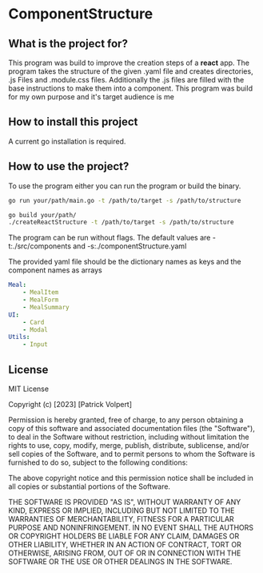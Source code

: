 # ComponentStructure

## What is the project for?

This program was build to improve the creation steps of a **react** app. The program takes the
structure of the given .yaml file and creates directories, .js Files and .module.css files.
Additionally the .js files are filled with the base instructions to make them into a component.
This program was build for my own purpose and it's target audience is me

## How to install this project

A current go installation is required.

## How to use the project?

To use the program either you can run the program or build the binary.

```bash As program
go run your/path/main.go -t /path/to/target -s /path/to/structure
```

```bash As binary
go build your/path/
./createReactStructure -t /path/to/target -s /path/to/structure
```

The program can be run without flags. The default values are -t:./src/components and -s:./componentStructure.yaml

The provided yaml file should be the dictionary names as keys and the component names as arrays

```yaml Sample structure
Meal:
    - MealItem
    - MealForm
    - MealSummary
UI:
    - Card
    - Modal
Utils:
    - Input
```

## License

MIT License

Copyright (c) [2023] [Patrick Volpert]

Permission is hereby granted, free of charge, to any person obtaining a copy
of this software and associated documentation files (the "Software"), to deal
in the Software without restriction, including without limitation the rights
to use, copy, modify, merge, publish, distribute, sublicense, and/or sell
copies of the Software, and to permit persons to whom the Software is
furnished to do so, subject to the following conditions:

The above copyright notice and this permission notice shall be included in all
copies or substantial portions of the Software.

THE SOFTWARE IS PROVIDED "AS IS", WITHOUT WARRANTY OF ANY KIND, EXPRESS OR
IMPLIED, INCLUDING BUT NOT LIMITED TO THE WARRANTIES OF MERCHANTABILITY,
FITNESS FOR A PARTICULAR PURPOSE AND NONINFRINGEMENT. IN NO EVENT SHALL THE
AUTHORS OR COPYRIGHT HOLDERS BE LIABLE FOR ANY CLAIM, DAMAGES OR OTHER
LIABILITY, WHETHER IN AN ACTION OF CONTRACT, TORT OR OTHERWISE, ARISING FROM,
OUT OF OR IN CONNECTION WITH THE SOFTWARE OR THE USE OR OTHER DEALINGS IN THE
SOFTWARE.
